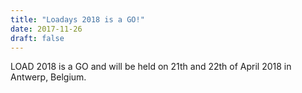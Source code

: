 ```yaml
---
title: "Loadays 2018 is a GO!"
date: 2017-11-26
draft: false
---
```


LOAD 2018 is a GO and will be held on 21th and 22th of April 2018 in Antwerp, Belgium.
